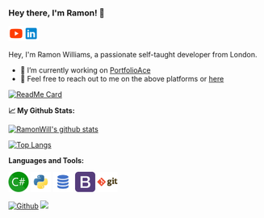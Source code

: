 ### Hey there, I'm Ramon! 👋
<a href="https://www.youtube.com/c/RamonWilliams">
  <img  align="left" alt="Ramon Williams | YouTube" width="30px" src="https://raw.githubusercontent.com/RamonWill/RamonWill/master/assets/icons8-youtube-48.png" />
</a>
<a href="https://www.linkedin.com/in/ramon-w-6b951a5a">
  <img align="left" alt="Ramon Williams | Linkedin" width="30px" src="https://raw.githubusercontent.com/RamonWill/RamonWill/master/assets/icons8-linkedin-48.png" />
</a>

<br />
<br />

Hey, I'm Ramon Williams, a passionate self-taught developer from London.

- 🔭 I’m currently working on [PortfolioAce](https://github.com/RamonWill/PortfolioAce)
- 💬 Feel free to reach out to me on the above platforms or [here](https://github.com/RamonWill/RamonWill/issues)

[![ReadMe Card](https://github-readme-stats.vercel.app/api/pin/?username=RamonWill&repo=PortfolioAce&theme=dark)](https://github.com/RamonWill/PortfolioAce)


**📈 My Github Stats:**  

[![RamonWill's github stats](https://github-readme-stats.vercel.app/api?username=RamonWill&theme=chartreuse-dark)](https://github.com/RamonWill)

[![Top Langs](https://github-readme-stats.vercel.app/api/top-langs/?username=RamonWill&layout=compact&theme=chartreuse-dark)](https://github.com/RamonWill)

**Languages and Tools:**  

<code><img height="40" src="https://raw.githubusercontent.com/github/explore/80688e429a7d4ef2fca1e82350fe8e3517d3494d/topics/csharp/csharp.png"></code>
<code><img height="40" src="https://raw.githubusercontent.com/github/explore/80688e429a7d4ef2fca1e82350fe8e3517d3494d/topics/python/python.png"></code>
<code><img height="40" src="https://raw.githubusercontent.com/github/explore/80688e429a7d4ef2fca1e82350fe8e3517d3494d/topics/sql/sql.png"></code>
<code><img height="40" src="https://raw.githubusercontent.com/github/explore/80688e429a7d4ef2fca1e82350fe8e3517d3494d/topics/bootstrap/bootstrap.png"></code>
<code><img height="40" src="https://raw.githubusercontent.com/github/explore/80688e429a7d4ef2fca1e82350fe8e3517d3494d/topics/git/git.png"></code>


[![Github](https://img.shields.io/github/followers/RamonWill?label=Follow&style=social)](https://github.com/RamonWill)
![](https://visitor-badge.glitch.me/badge?page_id=RamonWill.RamonWill&style=flat-square&color=0088cc)
<!--
**RamonWill/RamonWill** is a ✨ _special_ ✨ repository because its `README.md` (this file) appears on your GitHub profile.

Here are some ideas to get you started:

- 🔭 I’m currently working on ...
- 🌱 I’m currently learning ...
- 👯 I’m looking to collaborate on ...
- 🤔 I’m looking for help with ...
- 💬 Ask me about ...
- 📫 How to reach me: ...
- 😄 Pronouns: ...
- ⚡ Fun fact: ...
-->
